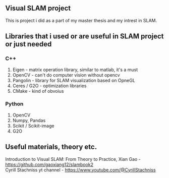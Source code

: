 ## Visual SLAM project 
This is project i did as a part of my master thesis and my intrest in SLAM. 

## Libraries that i used or are useful in SLAM project or just needed  
### C++ 
1. Eigen - matrix operation library, similar to matlab, it's a must 
2. OpenCV - can't do computer vision without opencv
3. Pangolin - library for SLAM visualization based on OpneGL 
4. Ceres / G2O - optimization libraries
5. CMake - kind of obvoius 

### Python 
1. OpenCV 
2. Numpy, Pandas 
3. Scikit / Scikit-image
4. G2O


## Useful materials, theory etc. 

Introduction to Visual SLAM: From Theory to Practice, Xian Gao - https://github.com/gaoxiang12/slambook2 <br />
Cyrill Stachniss yt channel - https://www.youtube.com/@CyrillStachniss <br />

